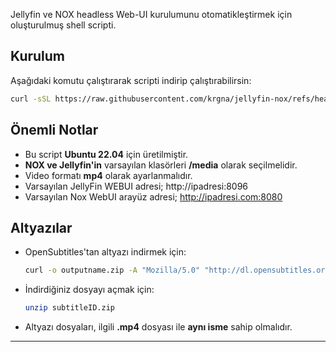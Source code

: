 

Jellyfin ve NOX headless Web-UI kurulumunu otomatikleştirmek için oluşturulmuş shell scripti.

## Kurulum
Aşağıdaki komutu çalıştırarak scripti indirip çalıştırabilirsin:

```sh
curl -sSL https://raw.githubusercontent.com/krgna/jellyfin-nox/refs/heads/main/automated.sh -o automated.sh && chmod +x automated.sh && ./automated.sh
```

## Önemli Notlar
- Bu script **Ubuntu 22.04** için üretilmiştir.
- **NOX ve Jellyfin'in** varsayılan klasörleri **/media** olarak seçilmelidir.
- Video formatı **mp4** olarak ayarlanmalıdır.
- Varsayılan JellyFin WEBUI adresi; http://ipadresi:8096
- Varsayılan Nox WebUI arayüz adresi; http://ipadresi.com:8080

## Altyazılar
- OpenSubtitles'tan altyazı indirmek için:

  ```sh
  curl -o outputname.zip -A "Mozilla/5.0" "http://dl.opensubtitles.org/en/download/sub/ID"

  ```
  
- İndirdiğiniz dosyayı açmak için:

  ```sh
  unzip subtitleID.zip
  ```

- Altyazı dosyaları, ilgili **.mp4** dosyası ile **aynı isme** sahip olmalıdır.

---


